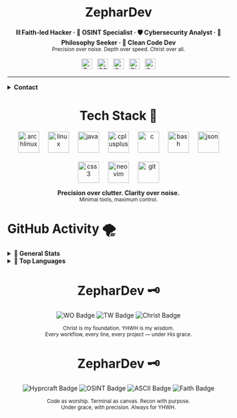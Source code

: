 <h1 align="center">ZepharDev</h1>

<p align="center">
  <strong>⛓️ Faith-led Hacker · 📡 OSINT Specialist · 🛡️ Cybersecurity Analyst · 🧠 Philosophy Seeker · 🧬 Clean Code Dev</strong><br>
  <sub>Precision over noise. Depth over speed. Christ over all.</sub>
</p>

<p align="center">
  <img src="https://cdn.jsdelivr.net/npm/lucide-static/icons/terminal.svg" height="24" alt="Terminal" style="margin-right: 8px;" />
  <img src="https://cdn.jsdelivr.net/npm/lucide-static/icons/search.svg" height="24" alt="OSINT" style="margin-right: 8px;" />
  <img src="https://cdn.jsdelivr.net/npm/lucide-static/icons/shield.svg" height="24" alt="Security" style="margin-right: 8px;" />
  <img src="https://cdn.jsdelivr.net/npm/lucide-static/icons/book-open.svg" height="24" alt="Philosophy" style="margin-right: 8px;" />
  <img src="https://cdn.jsdelivr.net/npm/lucide-static/icons/code.svg" height="24" alt="Code" />
</p>

---

<details>
  <summary><strong>Contact</strong></summary>
  <p align="center" style="margin-top: 12px;">
    <a href="https://www.instagram.com/zephardev" title="Instagram" style="margin: 0 15px;">
      <img src="https://cdn.jsdelivr.net/npm/lucide-static/icons/instagram.svg" height="32" alt="Instagram"/>
    </a>
    <a href="https://www.reddit.com/user/zephardev" title="Reddit" style="margin: 0 15px;">
      <img src="https://cdn.jsdelivr.net/npm/lucide-static/icons/reddit.svg" height="32" alt="Reddit"/>
    </a>
    <a href="mailto:zephardev@gmail.com" title="Email" style="margin: 0 15px;">
      <img src="https://cdn.jsdelivr.net/npm/lucide-static/icons/mail.svg" height="32" alt="Email"/>
    </a>
  </p>
</details>
<h1 align="center">Tech Stack 🍁</h1>

<div align="center" style="display: flex; justify-content: center; gap: 20px; flex-wrap: wrap;">

  <img height="48" src="https://cdn.jsdelivr.net/gh/devicons/devicon/icons/archlinux/archlinux-original.svg" alt="archlinux" />
  <img height="48" src="https://cdn.jsdelivr.net/gh/devicons/devicon/icons/linux/linux-original.svg" alt="linux" />

  <img height="48" src="https://cdn.jsdelivr.net/gh/devicons/devicon/icons/java/java-original.svg" alt="java" />
  <img height="48" src="https://cdn.jsdelivr.net/gh/devicons/devicon/icons/cplusplus/cplusplus-original.svg" alt="cplusplus" />
  <img height="48" src="https://cdn.jsdelivr.net/gh/devicons/devicon/icons/c/c-original.svg" alt="c" />
  <img height="48" src="https://cdn.jsdelivr.net/gh/devicons/devicon/icons/bash/bash-original.svg" alt="bash" />
  <img height="48" src="https://cdn.jsdelivr.net/gh/devicons/devicon/icons/json/json-original.svg" alt="json" />
  <img height="48" src="https://cdn.jsdelivr.net/gh/devicons/devicon/icons/css3/css3-original.svg" alt="css3" />

  <img height="48" src="https://cdn.simpleicons.org/neovim/57a143" alt="neovim" />
  <img height="48" src="https://cdn.simpleicons.org/git/F05032" alt="git" />

</div>
<p align="center">
  <b>Precision over clutter. Clarity over noise.</b><br>
  <sub>Minimal tools, maximum control.</sub>
</p>

<h1>GitHub Activity 🌪️ </h1>

<details>
  <summary><strong>🍂 General Stats</strong></summary>

  <p align="center">
    <img src="https://github-readme-stats.vercel.app/api?username=zephardev&show_icons=true&hide_title=true&hide_border=true&include_all_commits=true&theme=tokyonight&icon_color=7dcfff" alt="GitHub Stats"/>
  </p>
</details>

<details>
  <summary><strong>🦅 Top Languages</strong></summary>

  <p align="center">
    <img src="https://github-readme-stats.vercel.app/api/top-langs/?username=zephardev&layout=compact&hide_border=true&theme=tokyonight&langs_count=8&hide=html,scss" alt="Top Langs"/>
  </p>
</details>



<h1 align="center">ZepharDev 🗝️</h1>

<p align="center">
  <img src="https://img.shields.io/badge/WO-Workflow_Optimization-cba6f7?style=for-the-badge&labelColor=1e1e2e&logo=awesome&logoColor=white" alt="WO Badge" />
  <img src="https://img.shields.io/badge/TW-True_Work-89b4fa?style=for-the-badge&labelColor=1e1e2e&logo=github-actions&logoColor=white" alt="TW Badge" />
  <img src="https://img.shields.io/badge/✝️-Christ%20is%20King-f5c2e7?style=for-the-badge&labelColor=1e1e2e&logoColor=white" alt="Christ Badge" />
</p>

<p align="center">
  <sub>Christ is my foundation. YHWH is my wisdom.<br>
  Every workflow, every line, every project — under His grace.</sub>
</p>

<h1 align="center">ZepharDev 🗝️</h1>

<p align="center">
  <img src="https://img.shields.io/static/v1?label=Hyprcraft&message=Workflow%20Artisan&color=cba6f7&labelColor=1e1e2e&style=for-the-badge" alt="Hyprcraft Badge" />
  <img src="https://img.shields.io/static/v1?label=OSINT&message=Cyber%20Recon&color=94e2d5&labelColor=1e1e2e&style=for-the-badge" alt="OSINT Badge" />
  <img src="https://img.shields.io/static/v1?label=ASCII&message=Terminal%20Design&color=89b4fa&labelColor=1e1e2e&style=for-the-badge" alt="ASCII Badge" />
  <img src="https://img.shields.io/static/v1?label=✝️&message=Christ%20is%20King&color=f5c2e7&labelColor=1e1e2e&style=for-the-badge" alt="Faith Badge" />
</p>

<p align="center">
  <sub>Code as worship. Terminal as canvas. Recon with purpose.<br>
  Under grace, with precision. Always for YHWH.</sub>
</p>
